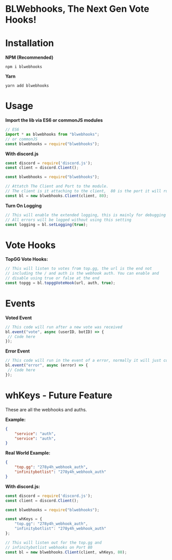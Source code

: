 # BLWebhooks, The Next Gen Vote Hooks!

# Installation
**NPM (Recommended)**
```
npm i blwebhooks
```
**Yarn**
```
yarn add blwebhooks
```

# Usage

**Import the lib via ES6 or commonJS modules**
```js
// ES6
import * as blwebhooks from "blwebhooks";
// or commonJS
const blwebhooks = require("blwebhooks");
```
**With discord.js**
```js
const discord = require('discord.js');
const client = discord.Client();

const blwebhooks = require("blwebhooks");

// Attatch The Client and Port to the module.
// The client is it attaching to the client,  80 is the port it will run on
const bl = new blwebhooks.Client(client, 80);
```
**Turn On Logging**
```js
// This will enable the extended logging, this is mainly for debugging purposes
// All errors will be logged without using this setting
const logging = bl.setLogging(true);
```

# Vote Hooks

**TopGG Vote Hooks:**
```js
// This will listen to votes from top.gg, the url is the end not
// including the / and auth is the webhook auth. You can enable and
// disable using true or false at the end
const topgg = bl.topggVoteHook(url, auth, true);
```

# Events

**Voted Event**
```js
// This code will run after a new vote was received
bl.event("vote", async (userID, botID) => {
 // Code here
});
```
**Error Event**
```js
// This code will run in the event of a error, normally it will just console.log the error but you can add custom error events here
bl.event("error", async (error) => {
 // Code here
});
```

# whKeys - Future Feature
These are all the webhooks and auths.

**Example:**
```json
{
    "service": "auth",
    "service": "auth",
}
```
**Real World Example:**
```json
{
    "top.gg": "278y4h_webhook_auth",
    "infinitybotlist": "278y4h_webhook_auth"
}
```
**With discord.js:**
```js
const discord = require('discord.js');
const client = discord.Client();

const blwebhooks = require("blwebhooks");

const whKeys = {
    "top.gg": "278y4h_webhook_auth",
    "infinitybotlist": "278y4h_webhook_auth"
};

// This will listen out for the top.gg and
// infinitybotlist webhooks on Port 80
const bl = new blwebhooks.Client(client, whKeys, 80);
```